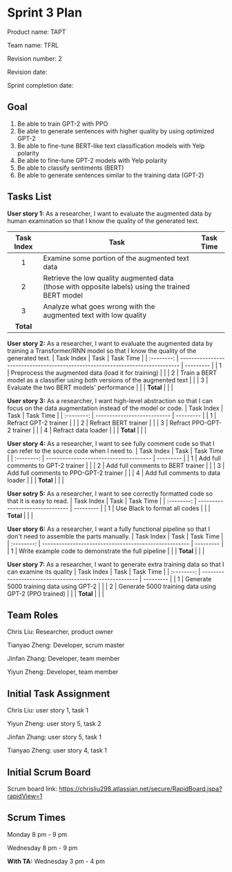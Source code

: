 # Sprint 3 Plan

Product name: TAPT

Team name: TFRL

Revision number: 2

Revision date: 

Sprint completion date:

## Goal

1. Be able to train GPT-2 with PPO
2. Be able to generate sentences with higher quality by using optimized GPT-2
3. Be able to fine-tune BERT-like text classification models with Yelp polarity
4. Be able to fine-tune GPT-2 models with Yelp polarity
5. Be able to classify sentiments (BERT)
6. Be able to generate sentences similar to the training data (GPT-2)

## Tasks List

**User story 1:** As a researcher, I want to evaluate the augmented data by human examination so that I know the quality of the generated text.

| Task Index | Task                                                                                                | Task Time |
| :--------: | --------------------------------------------------------------------------------------------------- | --------- |
|     1      | Examine some portion of the augmented text data                                                     |           |
|     2      | Retrieve the low quality augmented data (those with opposite labels) using the trained BERT model   |           |
|     3      | Analyze what goes wrong with the augmented text with low quality                                    |           |
| **Total**  |                                                                                                     |           |

**User story 2:** As a researcher, I want to evaluate the augmented data by training a Transformer/RNN model so that I know the quality of the generated text.
| Task Index | Task                                                                           | Task Time |
| :--------: | ------------------------------------------------------------------------------ | --------- |
|     1      | Preprocess the augmented data (load it for training)                           |           |
|     2      | Train a BERT model as a classifier using both versions of the augmented text   |           |
|     3      | Evaluate the two BERT models' performance                                      |           |
| **Total**  |                                                                                |           |

**User story 3:** As a researcher, I want high-level abstraction so that I can focus on the data augmentation instead of the model or code.
| Task Index | Task                        | Task Time |
| :--------: | --------------------------- | --------- |
|     1      | Refract GPT-2 trainer       |           |
|     2      | Refract BERT trainer        |           |
|     3      | Refract PPO-GPT-2 trainer   |           |
|     4      | Refract data loader         |           |
| **Total**  |                             |           |

**User story 4:** As a researcher, I want to see fully comment code so that I can refer to the source code when I need to.
| Task Index | Task                                   | Task Time |
| :--------: | -------------------------------------- | --------- |
|     1      | Add full comments to GPT-2 trainer     |           |
|     2      | Add full comments to BERT trainer      |           |
|     3      | Add full comments to PPO-GPT-2 trainer |           |
|     4      | Add full comments to data loader       |           |
| **Total**  |                                        |           |

**User sotry 5:** As a researcher, I want to see correctly formatted code so that it is easy to read.
| Task Index | Task                            | Task Time |
| :--------: | ------------------------------- | --------- |
|     1      | Use Black to format all codes   |           |
| **Total**  |                                 |           |

**User story 6:** As a researcher, I want a fully functional pipeline so that I don't need to assemble the parts manually.
| Task Index | Task                                                  | Task Time |
| :--------: | ----------------------------------------------------- | --------- |
|     1      | Write example code to demonstrate the full pipeline   |           |
| **Total**  |                                                       |           |

**User story 7:**  As a researcher, I want to generate extra training data so that I can examine its quality
| Task Index | Task                                                    | Task Time |
| :--------: | ------------------------------------------------------- | --------- |
|     1      | Generate 5000 training data using GPT-2                 |           |
|     2      | Generate 5000 training data using GPT-2 (PPO trained)   |           |
| **Total**  |                                                         |           |


## Team Roles

Chris Liu: Researcher, product owner

Tianyao Zheng: Developer, scrum master

Jinfan Zhang: Developer, team member

Yiyun Zheng: Developer, team member

## Initial Task Assignment

Chris Liu: user story 1, task 1

Yiyun Zheng: user story 5, task 2

Jinfan Zhang: user story 5, task 1

Tianyao Zheng: user story 4, task 1

## Initial Scrum Board

Scrum board link: https://chrisliu298.atlassian.net/secure/RapidBoard.jspa?rapidView=1

## Scrum Times

Monday 8 pm - 9 pm

Wednesday 8 pm - 9 pm

**With TA:**  Wednesday 3 pm - 4 pm

